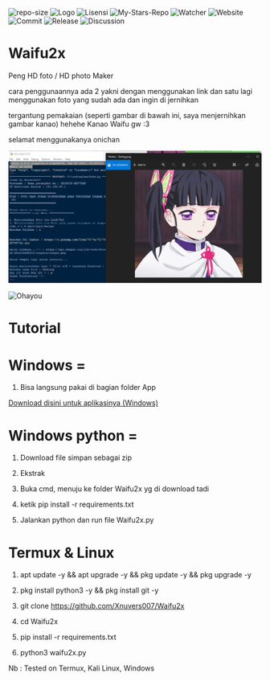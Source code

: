 ![repo-size](https://img.shields.io/github/repo-size/Xnuvers007/waifu2x?color=red&logo=python&logoColor=yellow&style=plastic)
![Logo](https://img.shields.io/github/languages/code-size/xnuvers007/waifu2x)
![Lisensi](https://img.shields.io/github/license/xnuvers007/waifu2x?color=blue&logoColor=black&style=plastic)
![My-Stars-Repo](https://img.shields.io/github/stars/xnuvers007?affiliations=OWNER&style=social)
![Watcher](https://img.shields.io/github/watchers/xnuvers007/waifu2x?style=social)
![Website](https://img.shields.io/website?down_color=lightgrey&down_message=offline&up_color=blue&up_message=online&url=https%3A%2F%2Fmykingbee.blogspot.com)
![Commit](https://img.shields.io/github/last-commit/xnuvers007/waifu2x)
![Release](https://img.shields.io/github/release-date/Xnuvers007/waifu2x)
![Discussion](https://img.shields.io/github/discussions/Xnuvers007/waifu2x)


# Waifu2x
Peng HD foto / HD photo Maker

cara penggunaannya ada 2 yakni dengan menggunakan link dan satu lagi menggunakan foto yang sudah ada dan ingin di jernihkan

tergantung pemakaian (seperti gambar di bawah ini, saya menjernihkan gambar kanao) hehehe Kanao Waifu gw :3

selamat menggunakanya onichan

![Tutorial](https://github.com/Xnuvers007/Waifu2x/blob/main/Screenshot%202021-08-22%20232836.png "Tutorialnya")

![Ohayou](https://static.wikia.nocookie.net/date-a-live/images/1/15/Yoshino_normal.png/ "ohayou")

# Tutorial

# Windows =

1. Bisa langsung pakai di bagian folder App

[Download disini untuk aplikasinya (Windows)](https://github.com/Xnuvers007/Waifu2x/raw/main/App/Waifu2x.exe)

# Windows python =

1. Download file simpan sebagai zip

2. Ekstrak

3. Buka cmd, menuju ke folder Waifu2x yg di download tadi

4. ketik pip install -r requirements.txt


5. Jalankan python dan run file Waifu2x.py

# Termux & Linux

1. apt update -y && apt upgrade -y && pkg update -y && pkg upgrade -y

2. pkg install python3 -y && pkg install git -y

3. git clone https://github.com/Xnuvers007/Waifu2x

4. cd Waifu2x

5. pip install -r requirements.txt

6. python3 waifu2x.py



Nb : Tested on Termux, Kali Linux, Windows
